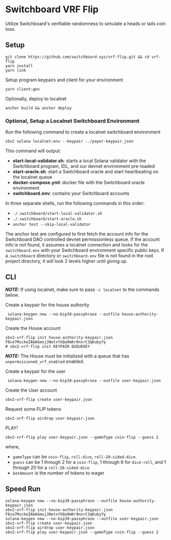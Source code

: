# Switchboard VRF Flip

Utilize Switchboard's verifiable randomness to simulate a heads or tails coin toss.

## Setup

```
git clone https://github.com/switchboard-xyz/vrf-flip.git && cd vrf-flip
yarn install
yarn link
```

Setup program keypairs and client for your environment

```
yarn client:gen
```

Optionally, deploy to localnet

```
anchor build && anchor deploy
```

### Optional, Setup a Localnet Switchboard Environment

Run the following command to create a localnet switchboard environment

```
sbv2 solana localnet:env --keypair ../payer-keypair.json
```

This command will output:

- **start-local-validator.sh**: starts a local Solana validator with the Switchboard program, IDL, and our devnet environment pre-loaded
- **start-oracle.sh**: start a Switchboard oracle and start heartbeating on the localnet queue
- **docker-compose.yml**: docker file with the Switchboard oracle environment
- **switchboard.env**: contains your Switchboard accounts

In three separate shells, run the following commands in this order:

- `./.switchboard/start-local-validator.sh`
- `./.switchboard/start-oracle.sh`
- `anchor test --skip-local-validator`

The anchor test are configured to first fetch the account info for the Switchboard DAO controlled devnet permissionless queue. If the account info is not found, it assumes a localnet connection and looks for the `switchboard.env` with your Switchboard environment specific public keys. If a`.switchboard` directory or `switchboard.env` file is not found in the root project directory, it will look 2 levels higher until giving up.

## CLI

**_NOTE:_** If using localnet, make sure to pass `-c localnet` to the commands below.

Create a keypair for the house authority

```
 solana-keygen new --no-bip39-passphrase --outfile house-authority-keypair.json
```

Create the House account

```
sbv2-vrf-flip init house-authority-keypair.json F8ce7MsckeZAbAGmxjJNetxYXQa9mKr9nnrC3qKubyYy
# sbv2-vrf-flip init KEYPAIR QUEUEKEY
```

**_NOTE:_** The House must be initialized with a queue that has `unpermissioned_vrf_enabled` enabled.

Create a keypair for the user

```
 solana-keygen new --no-bip39-passphrase --outfile user-keypair.json
```

Create the User account

```
sbv2-vrf-flip create user-keypair.json
```

Request some FLIP tokens

```
sbv2-vrf-flip airdrop user-keypair.json
```

PLAY!

```
sbv2-vrf-flip play user-keypair.json --gameType coin-flip --guess 2
```

where,

- `gameType` can be `coin-flip`, `roll-dice`, `roll-20-sided-dice`.
- `guess` can be 1 through 2 for a `coin-flip`, 1 through 6 for `dice-roll`, and 1 through 20 for a `roll-20-sided-dice`
- `betAmount` is the number of tokens to wager

## Speed Run

```
solana-keygen new --no-bip39-passphrase --outfile house-authority-keypair.json
sbv2-vrf-flip init house-authority-keypair.json F8ce7MsckeZAbAGmxjJNetxYXQa9mKr9nnrC3qKubyYy
solana-keygen new --no-bip39-passphrase --outfile user-keypair.json
sbv2-vrf-flip create user-keypair.json
sbv2-vrf-flip airdrop user-keypair.json
sbv2-vrf-flip play user-keypair.json --gameType coin-flip --guess 2
```
